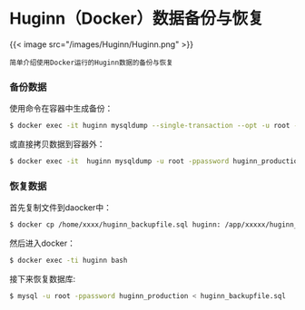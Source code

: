 # Huginn（Docker）数据备份与恢复

   {{< image src="/images/Huginn/Huginn.png" >}} 
   
    简单介绍使用Docker运行的Huginn数据的备份与恢复

<!--more-->

### 备份数据

使用命令在容器中生成备份：

```bash
$ docker exec -it huginn mysqldump --single-transaction --opt -u root -ppassword huginn_production > huginn_backupfile.sql
```

或直接拷贝数据到容器外：

```bash
$ docker exec -it  huginn mysqldump -u root -ppassword huginn_production > /root/test_db.sql
```

### 恢复数据

首先复制文件到daocker中：

```bash
$ docker cp /home/xxxx/huginn_backupfile.sql huginn: /app/xxxxx/huginn_backupfile.sql
```

然后进入docker：

```bash
$ docker exec -ti huginn bash
```

接下来恢复数据库:

```bash
$ mysql -u root -ppassword huginn_production < huginn_backupfile.sql
```
